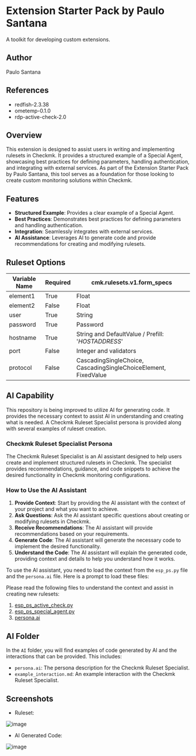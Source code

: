 # Extension Starter Pack by Paulo Santana
A toolkit for developing custom extensions.

## Author
Paulo Santana

## References
- redfish-2.3.38
- ometemp-0.1.0
- rdp-active-check-2.0

## Overview
This extension is designed to assist users in writing and implementing rulesets in Checkmk. It provides a structured example of a Special Agent, showcasing best practices for defining parameters, handling authentication, and integrating with external services. As part of the Extension Starter Pack by Paulo Santana, this tool serves as a foundation for those looking to create custom monitoring solutions within Checkmk.

## Features
- **Structured Example**: Provides a clear example of a Special Agent.
- **Best Practices**: Demonstrates best practices for defining parameters and handling authentication.
- **Integration**: Seamlessly integrates with external services.
- **AI Assistance**: Leverages AI to generate code and provide recommendations for creating and modifying rulesets.

## Ruleset Options
| Variable Name | Required | cmk.rulesets.v1.form_specs                          |
|---------------|----------|-----------------------------------------------------|
| element1      | True     | Float                                               |
| element2      | False    | Float                                               |
| user          | True     | String                                              |
| password      | True     | Password                                            |
| hostname      | True     | String and DefaultValue / Prefill: '$HOSTADDRESS$'  |
| port          | False    | Integer and validators                              |
| protocol      | False    | CascadingSingleChoice, CascadingSingleChoiceElement, FixedValue |

## AI Capability
This repository is being improved to utilize AI for generating code. It provides the necessary context to assist AI in understanding and creating what is needed. A Checkmk Ruleset Specialist persona is provided along with several examples of ruleset creation.

### Checkmk Ruleset Specialist Persona
The Checkmk Ruleset Specialist is an AI assistant designed to help users create and implement structured rulesets in Checkmk. The specialist provides recommendations, guidance, and code snippets to achieve the desired functionality in Checkmk monitoring configurations.

### How to Use the AI Assistant
1. **Provide Context**: Start by providing the AI assistant with the context of your project and what you want to achieve.
2. **Ask Questions**: Ask the AI assistant specific questions about creating or modifying rulesets in Checkmk.
3. **Receive Recommendations**: The AI assistant will provide recommendations based on your requirements.
4. **Generate Code**: The AI assistant will generate the necessary code to implement the desired functionality.
5. **Understand the Code**: The AI assistant will explain the generated code, providing context and details to help you understand how it works.


To use the AI assistant, you need to load the context from the `esp_ps.py` file and the `persona.ai` file. Here is a prompt to load these files:

Please read the following files to understand the context and assist in creating new rulesets:
1. [esp_ps_active_check.py](./rulesets/esp_ps_active_check.py)
2. [esp_ps_special_agent.py](./rulesets/esp_ps_special_agent.py)
3. [persona.ai](./AI/persona.ai)

## AI Folder
In the `AI` folder, you will find examples of code generated by AI and the interactions that can be provided. This includes:
- `persona.ai`: The persona description for the Checkmk Ruleset Specialist.
- `example_interaction.md`: An example interaction with the Checkmk Ruleset Specialist.

## Screenshots
- Ruleset:

![image](https://github.com/user-attachments/assets/dec8e1ff-b050-4076-ab1c-9eb73cf9e84e)


- AI Generated Code:

![image](https://github.com/user-attachments/assets/5300ecc8-497a-4bd4-bade-50c260a9e9f2)
